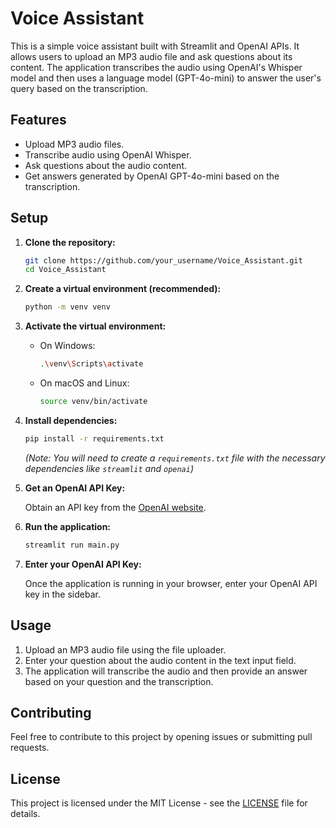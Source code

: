 # Voice Assistant

This is a simple voice assistant built with Streamlit and OpenAI APIs. It allows users to upload an MP3 audio file and ask questions about its content. The application transcribes the audio using OpenAI's Whisper model and then uses a language model (GPT-4o-mini) to answer the user's query based on the transcription.

## Features

- Upload MP3 audio files.
- Transcribe audio using OpenAI Whisper.
- Ask questions about the audio content.
- Get answers generated by OpenAI GPT-4o-mini based on the transcription.

## Setup

1. **Clone the repository:**

   ```bash
   git clone https://github.com/your_username/Voice_Assistant.git
   cd Voice_Assistant
   ```

2. **Create a virtual environment (recommended):**

   ```bash
   python -m venv venv
   ```

3. **Activate the virtual environment:**

   - On Windows:
     ```bash
     .\venv\Scripts\activate
     ```
   - On macOS and Linux:
     ```bash
     source venv/bin/activate
     ```

4. **Install dependencies:**

   ```bash
   pip install -r requirements.txt
   ```
   *(Note: You will need to create a `requirements.txt` file with the necessary dependencies like `streamlit` and `openai`)*

5. **Get an OpenAI API Key:**

   Obtain an API key from the [OpenAI website](https://platform.openai.com/).

6. **Run the application:**

   ```bash
   streamlit run main.py
   ```

7. **Enter your OpenAI API Key:**

   Once the application is running in your browser, enter your OpenAI API key in the sidebar.

## Usage

1. Upload an MP3 audio file using the file uploader.
2. Enter your question about the audio content in the text input field.
3. The application will transcribe the audio and then provide an answer based on your question and the transcription.

## Contributing

Feel free to contribute to this project by opening issues or submitting pull requests.

## License

This project is licensed under the MIT License - see the [LICENSE](LICENSE) file for details.